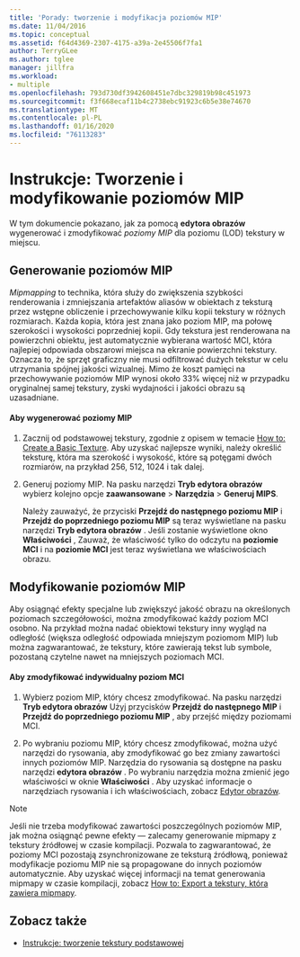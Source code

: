 ```yaml
---
title: 'Porady: tworzenie i modyfikacja poziomów MIP'
ms.date: 11/04/2016
ms.topic: conceptual
ms.assetid: f64d4369-2307-4175-a39a-2e45506f7fa1
author: TerryGLee
ms.author: tglee
manager: jillfra
ms.workload:
- multiple
ms.openlocfilehash: 793d730df3942608451e7dbc329819b98c451973
ms.sourcegitcommit: f3f668ecaf11b4c2738ebc91923c6b5e38e74670
ms.translationtype: MT
ms.contentlocale: pl-PL
ms.lasthandoff: 01/16/2020
ms.locfileid: "76113283"
---
```

# <a name="how-to-create-and-modify-mip-levels"></a>Instrukcje: Tworzenie i modyfikowanie poziomów MIP
W tym dokumencie pokazano, jak za pomocą **edytora obrazów** wygenerować i zmodyfikować *poziomy MIP* dla poziomu (LOD) tekstury w miejscu.

## <a name="generating-mip-levels"></a>Generowanie poziomów MIP
*Mipmapping* to technika, która służy do zwiększenia szybkości renderowania i zmniejszania artefaktów aliasów w obiektach z teksturą przez wstępne obliczenie i przechowywanie kilku kopii tekstury w różnych rozmiarach. Każda kopia, która jest znana jako poziom MIP, ma połowę szerokości i wysokości poprzedniej kopii. Gdy tekstura jest renderowana na powierzchni obiektu, jest automatycznie wybierana wartość MCI, która najlepiej odpowiada obszarowi miejsca na ekranie powierzchni tekstury. Oznacza to, że sprzęt graficzny nie musi odfiltrować dużych tekstur w celu utrzymania spójnej jakości wizualnej. Mimo że koszt pamięci na przechowywanie poziomów MIP wynosi około 33% więcej niż w przypadku oryginalnej samej tekstury, zyski wydajności i jakości obrazu są uzasadniane.

#### <a name="to-generate-mip-levels"></a>Aby wygenerować poziomy MIP

1. Zacznij od podstawowej tekstury, zgodnie z opisem w temacie [How to: Create a Basic Texture](../designers/how-to-create-a-basic-texture.md). Aby uzyskać najlepsze wyniki, należy określić teksturę, która ma szerokość i wysokość, które są potęgami dwóch rozmiarów, na przykład 256, 512, 1024 i tak dalej.

2. Generuj poziomy MIP. Na pasku narzędzi **Tryb edytora obrazów** wybierz kolejno opcje **zaawansowane** > **Narzędzia** > **Generuj MIPS**.

     Należy zauważyć, że przyciski **Przejdź do następnego poziomu MIP** i **Przejdź do poprzedniego poziomu MIP** są teraz wyświetlane na pasku narzędzi **Tryb edytora obrazów** . Jeśli zostanie wyświetlone okno **Właściwości** , Zauważ, że właściwość tylko do odczytu na **poziomie MCI** i na **poziomie MCI** jest teraz wyświetlana we właściwościach obrazu.

## <a name="modifying-mip-levels"></a>Modyfikowanie poziomów MIP
Aby osiągnąć efekty specjalne lub zwiększyć jakość obrazu na określonych poziomach szczegółowości, można zmodyfikować każdy poziom MCI osobno. Na przykład można nadać obiektowi tekstury inny wygląd na odległość (większa odległość odpowiada mniejszym poziomom MIP) lub można zagwarantować, że tekstury, które zawierają tekst lub symbole, pozostaną czytelne nawet na mniejszych poziomach MCI.

#### <a name="to-modify-an-individual-mip-level"></a>Aby zmodyfikować indywidualny poziom MCI

1. Wybierz poziom MIP, który chcesz zmodyfikować. Na pasku narzędzi **Tryb edytora obrazów** Użyj przycisków **Przejdź do następnego MIP** i **Przejdź do poprzedniego poziomu MIP** , aby przejść między poziomami MCI.

2. Po wybraniu poziomu MIP, który chcesz zmodyfikować, można użyć narzędzi do rysowania, aby zmodyfikować go bez zmiany zawartości innych poziomów MIP. Narzędzia do rysowania są dostępne na pasku narzędzi **edytora obrazów** . Po wybraniu narzędzia można zmienić jego właściwości w oknie **Właściwości** . Aby uzyskać informacje o narzędziach rysowania i ich właściwościach, zobacz [Edytor obrazów](../designers/image-editor.md).

> [!NOTE]
> Jeśli nie trzeba modyfikować zawartości poszczególnych poziomów MIP, jak można osiągnąć pewne efekty — zalecamy generowanie mipmapy z tekstury źródłowej w czasie kompilacji. Pozwala to zagwarantować, że poziomy MCI pozostają zsynchronizowane ze teksturą źródłową, ponieważ modyfikacje poziomu MIP nie są propagowane do innych poziomów automatycznie. Aby uzyskać więcej informacji na temat generowania mipmapy w czasie kompilacji, zobacz [How to: Export a tekstury, która zawiera mipmapy](../designers/how-to-export-a-texture-that-contains-mipmaps.md).

## <a name="see-also"></a>Zobacz także

- [Instrukcje: tworzenie tekstury podstawowej](../designers/how-to-create-a-basic-texture.md)
